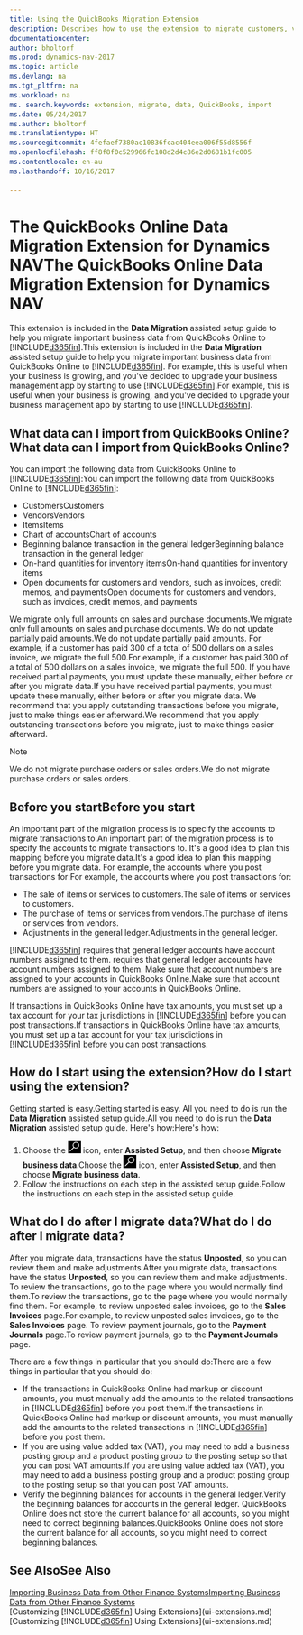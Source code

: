 ```yaml
---
title: Using the QuickBooks Migration Extension
description: Describes how to use the extension to migrate customers, vendors, items, and accounts from QuickBooks Online to Dynamics NAV.
documentationcenter: 
author: bholtorf
ms.prod: dynamics-nav-2017
ms.topic: article
ms.devlang: na
ms.tgt_pltfrm: na
ms.workload: na
ms. search.keywords: extension, migrate, data, QuickBooks, import
ms.date: 05/24/2017
ms.author: bholtorf
ms.translationtype: HT
ms.sourcegitcommit: 4fefaef7380ac10836fcac404eea006f55d8556f
ms.openlocfilehash: ff8f8f0c529966fc108d2d4c86e2d0681b1fc005
ms.contentlocale: en-au
ms.lasthandoff: 10/16/2017

---
```


# <a name="the-quickbooks-online-data-migration-extension-for-dynamics-nav"></a><span data-ttu-id="12c1a-103">The QuickBooks Online Data Migration Extension for Dynamics NAV</span><span class="sxs-lookup"><span data-stu-id="12c1a-103">The QuickBooks Online Data Migration Extension for Dynamics NAV</span></span>
<span data-ttu-id="12c1a-104">This extension is included in the **Data Migration** assisted setup guide to help you migrate important business data from QuickBooks Online to [!INCLUDE[d365fin](includes/d365fin_md.md)].</span><span class="sxs-lookup"><span data-stu-id="12c1a-104">This extension is included in the **Data Migration** assisted setup guide to help you migrate important business data from QuickBooks Online to [!INCLUDE[d365fin](includes/d365fin_md.md)].</span></span> <span data-ttu-id="12c1a-105">For example, this is useful when your business is growing, and you've decided to upgrade your business management app by starting to use [!INCLUDE[d365fin](includes/d365fin_md.md)].</span><span class="sxs-lookup"><span data-stu-id="12c1a-105">For example, this is useful when your business is growing, and you've decided to upgrade your business management app by starting to use [!INCLUDE[d365fin](includes/d365fin_md.md)].</span></span>

## <a name="what-data-can-i-import-from-quickbooks-online"></a><span data-ttu-id="12c1a-106">What data can I import from QuickBooks Online?</span><span class="sxs-lookup"><span data-stu-id="12c1a-106">What data can I import from QuickBooks Online?</span></span>
<span data-ttu-id="12c1a-107">You can import the following data from QuickBooks Online to [!INCLUDE[d365fin](includes/d365fin_md.md)]:</span><span class="sxs-lookup"><span data-stu-id="12c1a-107">You can import the following data from QuickBooks Online to [!INCLUDE[d365fin](includes/d365fin_md.md)]:</span></span>  

* <span data-ttu-id="12c1a-108">Customers</span><span class="sxs-lookup"><span data-stu-id="12c1a-108">Customers</span></span>
* <span data-ttu-id="12c1a-109">Vendors</span><span class="sxs-lookup"><span data-stu-id="12c1a-109">Vendors</span></span>
* <span data-ttu-id="12c1a-110">Items</span><span class="sxs-lookup"><span data-stu-id="12c1a-110">Items</span></span>
* <span data-ttu-id="12c1a-111">Chart of accounts</span><span class="sxs-lookup"><span data-stu-id="12c1a-111">Chart of accounts</span></span> 
* <span data-ttu-id="12c1a-112">Beginning balance transaction in the general ledger</span><span class="sxs-lookup"><span data-stu-id="12c1a-112">Beginning balance transaction in the general ledger</span></span>
* <span data-ttu-id="12c1a-113">On-hand quantities for inventory items</span><span class="sxs-lookup"><span data-stu-id="12c1a-113">On-hand quantities for inventory items</span></span>
* <span data-ttu-id="12c1a-114">Open documents for customers and vendors, such as invoices, credit memos, and payments</span><span class="sxs-lookup"><span data-stu-id="12c1a-114">Open documents for customers and vendors, such as invoices, credit memos, and payments</span></span>

<span data-ttu-id="12c1a-115">We migrate only full amounts on sales and purchase documents.</span><span class="sxs-lookup"><span data-stu-id="12c1a-115">We migrate only full amounts on sales and purchase documents.</span></span> <span data-ttu-id="12c1a-116">We do not update partially paid amounts.</span><span class="sxs-lookup"><span data-stu-id="12c1a-116">We do not update partially paid amounts.</span></span> <span data-ttu-id="12c1a-117">For example, if a customer has paid 300 of a total of 500 dollars on a sales invoice, we migrate the full 500.</span><span class="sxs-lookup"><span data-stu-id="12c1a-117">For example, if a customer has paid 300 of a total of 500 dollars on a sales invoice, we migrate the full 500.</span></span> <span data-ttu-id="12c1a-118">If you have received partial payments, you must update these manually, either before or after you migrate data.</span><span class="sxs-lookup"><span data-stu-id="12c1a-118">If you have received partial payments, you must update these manually, either before or after you migrate data.</span></span> <span data-ttu-id="12c1a-119">We recommend that you apply outstanding transactions before you migrate, just to make things easier afterward.</span><span class="sxs-lookup"><span data-stu-id="12c1a-119">We recommend that you apply outstanding transactions before you migrate, just to make things easier afterward.</span></span>

> [!NOTE]  
>   <span data-ttu-id="12c1a-120">We do not migrate purchase orders or sales orders.</span><span class="sxs-lookup"><span data-stu-id="12c1a-120">We do not migrate purchase orders or sales orders.</span></span>

## <a name="before-you-start"></a><span data-ttu-id="12c1a-121">Before you start</span><span class="sxs-lookup"><span data-stu-id="12c1a-121">Before you start</span></span>
<span data-ttu-id="12c1a-122">An important part of the migration process is to specify the accounts to migrate transactions to.</span><span class="sxs-lookup"><span data-stu-id="12c1a-122">An important part of the migration process is to specify the accounts to migrate transactions to.</span></span> <span data-ttu-id="12c1a-123">It's a good idea to plan this mapping before you migrate data.</span><span class="sxs-lookup"><span data-stu-id="12c1a-123">It's a good idea to plan this mapping before you migrate data.</span></span> <span data-ttu-id="12c1a-124">For example, the accounts where you post transactions for:</span><span class="sxs-lookup"><span data-stu-id="12c1a-124">For example, the accounts where you post transactions for:</span></span>  
  
* <span data-ttu-id="12c1a-125">The sale of items or services to customers.</span><span class="sxs-lookup"><span data-stu-id="12c1a-125">The sale of items or services to customers.</span></span>
* <span data-ttu-id="12c1a-126">The purchase of items or services from vendors.</span><span class="sxs-lookup"><span data-stu-id="12c1a-126">The purchase of items or services from vendors.</span></span>  
* <span data-ttu-id="12c1a-127">Adjustments in the general ledger.</span><span class="sxs-lookup"><span data-stu-id="12c1a-127">Adjustments in the general ledger.</span></span>  

[!INCLUDE[d365fin](includes/d365fin_md.md)]<span data-ttu-id="12c1a-128"> requires that general ledger accounts have account numbers assigned to them.</span><span class="sxs-lookup"><span data-stu-id="12c1a-128"> requires that general ledger accounts have account numbers assigned to them.</span></span> <span data-ttu-id="12c1a-129">Make sure that account numbers are assigned to your accounts in QuickBooks Online.</span><span class="sxs-lookup"><span data-stu-id="12c1a-129">Make sure that account numbers are assigned to your accounts in QuickBooks Online.</span></span>

<span data-ttu-id="12c1a-130">If transactions in QuickBooks Online have tax amounts, you must set up a tax account for your tax jurisdictions in [!INCLUDE[d365fin](includes/d365fin_md.md)] before you can post transactions.</span><span class="sxs-lookup"><span data-stu-id="12c1a-130">If transactions in QuickBooks Online have tax amounts, you must set up a tax account for your tax jurisdictions in [!INCLUDE[d365fin](includes/d365fin_md.md)] before you can post transactions.</span></span>

## <a name="how-do-i-start-using-the-extension"></a><span data-ttu-id="12c1a-131">How do I start using the extension?</span><span class="sxs-lookup"><span data-stu-id="12c1a-131">How do I start using the extension?</span></span>
<span data-ttu-id="12c1a-132">Getting started is easy.</span><span class="sxs-lookup"><span data-stu-id="12c1a-132">Getting started is easy.</span></span> <span data-ttu-id="12c1a-133">All you need to do is run the **Data Migration** assisted setup guide.</span><span class="sxs-lookup"><span data-stu-id="12c1a-133">All you need to do is run the **Data Migration** assisted setup guide.</span></span> <span data-ttu-id="12c1a-134">Here's how:</span><span class="sxs-lookup"><span data-stu-id="12c1a-134">Here's how:</span></span>

1. <span data-ttu-id="12c1a-135">Choose the ![Search for Page or Report](media/ui-search/search_small.png "Search for Page or Report icon") icon, enter **Assisted Setup**, and then choose **Migrate business data**.</span><span class="sxs-lookup"><span data-stu-id="12c1a-135">Choose the ![Search for Page or Report](media/ui-search/search_small.png "Search for Page or Report icon") icon, enter **Assisted Setup**, and then choose **Migrate business data**.</span></span>
2. <span data-ttu-id="12c1a-136">Follow the instructions on each step in the assisted setup guide.</span><span class="sxs-lookup"><span data-stu-id="12c1a-136">Follow the instructions on each step in the assisted setup guide.</span></span>

## <a name="what-do-i-do-after-i-migrate-data"></a><span data-ttu-id="12c1a-137">What do I do after I migrate data?</span><span class="sxs-lookup"><span data-stu-id="12c1a-137">What do I do after I migrate data?</span></span>
<span data-ttu-id="12c1a-138">After you migrate data, transactions have the status **Unposted**, so you can review them and make adjustments.</span><span class="sxs-lookup"><span data-stu-id="12c1a-138">After you migrate data, transactions have the status **Unposted**, so you can review them and make adjustments.</span></span> <span data-ttu-id="12c1a-139">To review the transactions, go to the page where you would normally find them.</span><span class="sxs-lookup"><span data-stu-id="12c1a-139">To review the transactions, go to the page where you would normally find them.</span></span> <span data-ttu-id="12c1a-140">For example, to review unposted sales invoices, go to the **Sales Invoices** page.</span><span class="sxs-lookup"><span data-stu-id="12c1a-140">For example, to review unposted sales invoices, go to the **Sales Invoices** page.</span></span> <span data-ttu-id="12c1a-141">To review payment journals, go to the **Payment Journals** page.</span><span class="sxs-lookup"><span data-stu-id="12c1a-141">To review payment journals, go to the **Payment Journals** page.</span></span>   

<span data-ttu-id="12c1a-142">There are a few things in particular that you should do:</span><span class="sxs-lookup"><span data-stu-id="12c1a-142">There are a few things in particular that you should do:</span></span>

* <span data-ttu-id="12c1a-143">If the transactions in QuickBooks Online had markup or discount amounts, you must manually add the amounts to the related transactions in [!INCLUDE[d365fin](includes/d365fin_md.md)] before you post them.</span><span class="sxs-lookup"><span data-stu-id="12c1a-143">If the transactions in QuickBooks Online had markup or discount amounts, you must manually add the amounts to the related transactions in [!INCLUDE[d365fin](includes/d365fin_md.md)] before you post them.</span></span>
* <span data-ttu-id="12c1a-144">If you are using value added tax (VAT), you may need to add a business posting group and a product posting group to the posting setup so that you can post VAT amounts.</span><span class="sxs-lookup"><span data-stu-id="12c1a-144">If you are using value added tax (VAT), you may need to add a business posting group and a product posting group to the posting setup so that you can post VAT amounts.</span></span>
* <span data-ttu-id="12c1a-145">Verify the beginning balances for accounts in the general ledger.</span><span class="sxs-lookup"><span data-stu-id="12c1a-145">Verify the beginning balances for accounts in the general ledger.</span></span> <span data-ttu-id="12c1a-146">QuickBooks Online does not store the current balance for all accounts, so you might need to correct beginning balances.</span><span class="sxs-lookup"><span data-stu-id="12c1a-146">QuickBooks Online does not store the current balance for all accounts, so you might need to correct beginning balances.</span></span>

## <a name="see-also"></a><span data-ttu-id="12c1a-147">See Also</span><span class="sxs-lookup"><span data-stu-id="12c1a-147">See Also</span></span>
[<span data-ttu-id="12c1a-148">Importing Business Data from Other Finance Systems</span><span class="sxs-lookup"><span data-stu-id="12c1a-148">Importing Business Data from Other Finance Systems</span></span>](upload-data.md)  
<span data-ttu-id="12c1a-149">[Customizing [!INCLUDE[d365fin](includes/d365fin_md.md)] Using Extensions](ui-extensions.md)</span><span class="sxs-lookup"><span data-stu-id="12c1a-149">[Customizing [!INCLUDE[d365fin](includes/d365fin_md.md)] Using Extensions](ui-extensions.md)</span></span>  

